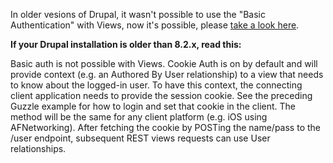 In older vesions of Drupal, it wasn't possible to use the "Basic Authentication" with Views, now it's possible, please [take a look here](https://www.drupal.org/project/drupal/issues/2228141).

**If your Drupal installation is older than 8.2.x, read this:**

Basic auth is not possible with Views. Cookie Auth is on by default and will provide context (e.g. an Authored By User relationship) to a view that needs to know about the logged-in user. To have this context, the connecting client application needs to provide the session cookie. See the preceding Guzzle example for how to login and set that cookie in the client. The method will be the same for any client platform (e.g. iOS using AFNetworking). After fetching the cookie by POSTing the name/pass to the /user endpoint, subsequent REST views requests can use User relationships.